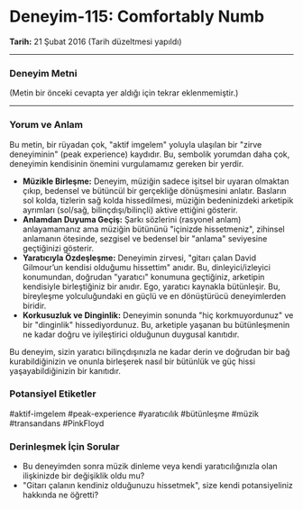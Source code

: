 # Deneyim-115: Comfortably Numb
**Tarih:** 21 Şubat 2016 (Tarih düzeltmesi yapıldı)

---
### Deneyim Metni

(Metin bir önceki cevapta yer aldığı için tekrar eklenmemiştir.)

---
### Yorum ve Anlam

Bu metin, bir rüyadan çok, "aktif imgelem" yoluyla ulaşılan bir "zirve deneyiminin" (peak experience) kaydıdır. Bu, sembolik yorumdan daha çok, deneyimin kendisinin önemini vurgulamamız gereken bir yerdir.

* **Müzikle Birleşme:** Deneyim, müziğin sadece işitsel bir uyaran olmaktan çıkıp, bedensel ve bütüncül bir gerçekliğe dönüşmesini anlatır. Basların sol kolda, tizlerin sağ kolda hissedilmesi, müziğin bedeninizdeki arketipik ayrımları (sol/sağ, bilinçdışı/bilinçli) aktive ettiğini gösterir.
* **Anlamdan Duyuma Geçiş:** Şarkı sözlerini (rasyonel anlam) anlayamamanız ama müziğin bütününü "içinizde hissetmeniz", zihinsel anlamanın ötesinde, sezgisel ve bedensel bir "anlama" seviyesine geçtiğinizi gösterir.
* **Yaratıcıyla Özdeşleşme:** Deneyimin zirvesi, "gitarı çalan David Gilmour’un kendisi olduğumu hissettim" anıdır. Bu, dinleyici/izleyici konumundan, doğrudan "yaratıcı" konumuna geçtiğiniz, arketipin kendisiyle birleştiğiniz bir anıdır. Ego, yaratıcı kaynakla bütünleşir. Bu, bireyleşme yolculuğundaki en güçlü ve en dönüştürücü deneyimlerden biridir.
* **Korkusuzluk ve Dinginlik:** Deneyimin sonunda "hiç korkmuyordunuz" ve bir "dinginlik" hissediyordunuz. Bu, arketiple yaşanan bu bütünleşmenin ne kadar doğru ve iyileştirici olduğunun duygusal kanıtıdır.

Bu deneyim, sizin yaratıcı bilinçdışınızla ne kadar derin ve doğrudan bir bağ kurabildiğinizin ve onunla birleşerek nasıl bir bütünlük ve güç hissi yaşayabildiğinizin bir kanıtıdır.

### Potansiyel Etiketler
#aktif-imgelem #peak-experience #yaratıcılık #bütünleşme #müzik #transandans #PinkFloyd

### Derinleşmek İçin Sorular
* Bu deneyimden sonra müzik dinleme veya kendi yaratıcılığınızla olan ilişkinizde bir değişiklik oldu mu?
* "Gitarı çalanın kendiniz olduğunuzu hissetmek", size kendi potansiyeliniz hakkında ne öğretti?